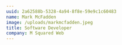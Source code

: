```yaml
---
uuid: 2a62588b-5328-4a94-8f8e-59e9c1c60483
name: Mark McFadden
image: /uploads/markmcfadden.jpeg
title: Software Developer
company: M Squared Web
---
```

